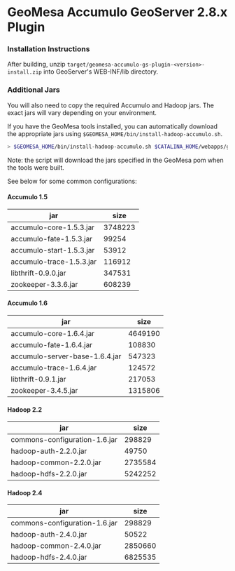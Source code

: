 # GeoMesa Accumulo GeoServer 2.8.x Plugin

### Installation Instructions

After building, unzip `target/geomesa-accumulo-gs-plugin-<version>-install.zip` into GeoServer's
WEB-INF/lib directory.

### Additional Jars

You will also need to copy the required Accumulo and Hadoop jars. The exact jars will vary
depending on your environment.

If you have the GeoMesa tools installed, you can automatically download the appropriate jars using
`$GEOMESA_HOME/bin/install-hadoop-accumulo.sh`.

```bash
> $GEOMESA_HOME/bin/install-hadoop-accumulo.sh $CATALINA_HOME/webapps/geoserver/WEB-INF/lib/
```
Note: the script will download the jars specified in the GeoMesa pom when the tools were built.

See below for some common configurations:

#### Accumulo 1.5

| jar | size |
| --- | ---- |
| accumulo-core-1.5.3.jar | 3748223 |
| accumulo-fate-1.5.3.jar | 99254 |
| accumulo-start-1.5.3.jar | 53912 |
| accumulo-trace-1.5.3.jar | 116912 |
| libthrift-0.9.0.jar | 347531 |
| zookeeper-3.3.6.jar | 608239 |

#### Accumulo 1.6

| jar | size |
| --- | ---- |
| accumulo-core-1.6.4.jar | 4649190 |
| accumulo-fate-1.6.4.jar | 108830 |
| accumulo-server-base-1.6.4.jar | 547323 |
| accumulo-trace-1.6.4.jar | 124572 |
| libthrift-0.9.1.jar | 217053 |
| zookeeper-3.4.5.jar | 1315806 |


#### Hadoop 2.2

| jar | size |
| --- | ---- |
| commons-configuration-1.6.jar | 298829 |
| hadoop-auth-2.2.0.jar | 49750 |
| hadoop-common-2.2.0.jar | 2735584 |
| hadoop-hdfs-2.2.0.jar | 5242252 |

#### Hadoop 2.4

| jar | size |
| --- | ---- |
| commons-configuration-1.6.jar | 298829 |
| hadoop-auth-2.4.0.jar | 50522 |
| hadoop-common-2.4.0.jar | 2850660 |
| hadoop-hdfs-2.4.0.jar | 6825535 |

